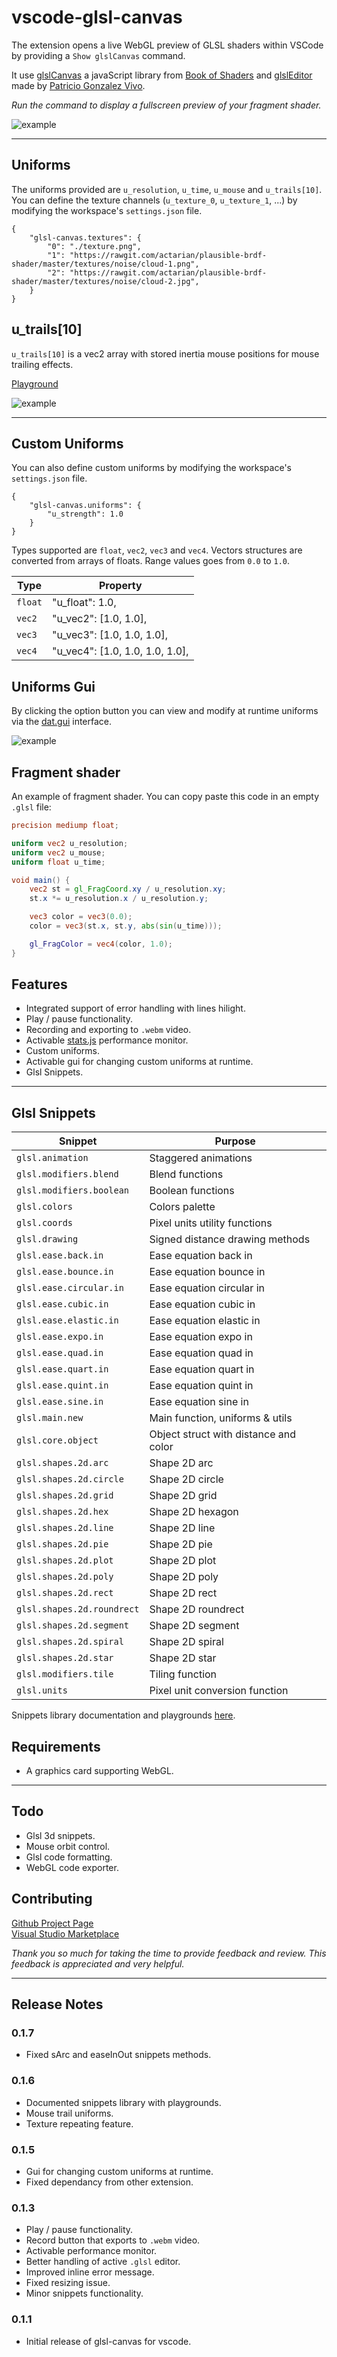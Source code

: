 # vscode-glsl-canvas

The extension opens a live WebGL preview of GLSL shaders within VSCode by providing a ```Show glslCanvas``` command.

It use [glslCanvas](https://github.com/patriciogonzalezvivo/glslCanvas) a javaScript library from [Book of Shaders](http://thebookofshaders.com) and [glslEditor](http://editor.thebookofshaders.com) made by [Patricio Gonzalez Vivo](http://patriciogonzalezvivo.com).

*Run the command to display a fullscreen preview of your fragment shader.*

![example](https://rawgit.com/actarian/vscode-glsl-canvas/master/src/preview-half.gif)

-----------

## Uniforms

The uniforms provided are ```u_resolution```, ```u_time```, ```u_mouse``` and ```u_trails[10]```. You can define the texture channels (```u_texture_0```, ```u_texture_1```, ...) by modifying the workspace's ```settings.json``` file. 
```
{
    "glsl-canvas.textures": {
        "0": "./texture.png",
        "1": "https://rawgit.com/actarian/plausible-brdf-shader/master/textures/noise/cloud-1.png",
        "2": "https://rawgit.com/actarian/plausible-brdf-shader/master/textures/noise/cloud-2.jpg",        
    }
}
```

## u_trails[10]

```u_trails[10]``` is a vec2 array with stored inertia mouse positions for mouse trailing effects.

[Playground](https://actarian.github.io/vscode-glsl-canvas/?glsl=trails)

![example](https://rawgit.com/actarian/vscode-glsl-canvas/master/src/previews/trail.gif)

-----------

## Custom Uniforms

You can also define custom uniforms by modifying the workspace's ```settings.json``` file. 

```
{
    "glsl-canvas.uniforms": {
        "u_strength": 1.0
    }
}
```

Types supported are ```float```,  ```vec2```,  ```vec3``` and ```vec4```. Vectors structures are converted from arrays of floats. Range values goes from ```0.0``` to ```1.0```.

| Type                    | Property                         |
|-------------------------|----------------------------------|
| `float`                 | "u_float":  1.0,                 |
| `vec2`                  | "u_vec2":  [1.0, 1.0],           |
| `vec3`                  | "u_vec3":  [1.0, 1.0, 1.0],      |
| `vec4`                  | "u_vec4":  [1.0, 1.0, 1.0, 1.0], |

## Uniforms Gui

By clicking the option button you can view and modify at runtime uniforms via the [dat.gui](https://github.com/dataarts/dat.gui) interface.

![example](https://rawgit.com/actarian/vscode-glsl-canvas/master/src/preview-gui.gif)

## Fragment shader

An example of fragment shader. You can copy paste this code in an empty `.glsl` file:

```glsl
precision mediump float;

uniform vec2 u_resolution;
uniform vec2 u_mouse;
uniform float u_time;

void main() {
    vec2 st = gl_FragCoord.xy / u_resolution.xy;
    st.x *= u_resolution.x / u_resolution.y;

    vec3 color = vec3(0.0);
    color = vec3(st.x, st.y, abs(sin(u_time)));

    gl_FragColor = vec4(color, 1.0);
}
```

## Features

* Integrated support of error handling with lines hilight.
* Play / pause functionality.
* Recording and exporting to ```.webm``` video.
* Activable [stats.js](https://github.com/mrdoob/stats.js/) performance monitor.
* Custom uniforms.
* Activable gui for changing custom uniforms at runtime.
* Glsl Snippets.

-----------

## Glsl Snippets

| Snippet                      | Purpose                               |
|------------------------------|---------------------------------------|
| `glsl.animation`             | Staggered animations                  |
| `glsl.modifiers.blend`       | Blend functions                       |
| `glsl.modifiers.boolean`     | Boolean functions                     |
| `glsl.colors`                | Colors palette                        |
| `glsl.coords`                | Pixel units utility functions         |
| `glsl.drawing`               | Signed distance drawing methods       |
| `glsl.ease.back.in`          | Ease equation back in                 |
| `glsl.ease.bounce.in`        | Ease equation bounce in               |
| `glsl.ease.circular.in`      | Ease equation circular in             |
| `glsl.ease.cubic.in`         | Ease equation cubic in                |
| `glsl.ease.elastic.in`       | Ease equation elastic in              |
| `glsl.ease.expo.in`          | Ease equation expo in                 |
| `glsl.ease.quad.in`          | Ease equation quad in                 |
| `glsl.ease.quart.in`         | Ease equation quart in                |
| `glsl.ease.quint.in`         | Ease equation quint in                |
| `glsl.ease.sine.in`          | Ease equation sine in                 |
| `glsl.main.new`              | Main function, uniforms & utils       |
| `glsl.core.object`           | Object struct with distance and color |
| `glsl.shapes.2d.arc`         | Shape 2D arc                          |
| `glsl.shapes.2d.circle`      | Shape 2D circle                       |
| `glsl.shapes.2d.grid`        | Shape 2D grid                         |
| `glsl.shapes.2d.hex`         | Shape 2D hexagon                      |
| `glsl.shapes.2d.line`        | Shape 2D line                         |
| `glsl.shapes.2d.pie`         | Shape 2D pie                          |
| `glsl.shapes.2d.plot`        | Shape 2D plot                         |
| `glsl.shapes.2d.poly`        | Shape 2D poly                         |
| `glsl.shapes.2d.rect`        | Shape 2D rect                         |
| `glsl.shapes.2d.roundrect`   | Shape 2D roundrect                    |
| `glsl.shapes.2d.segment`     | Shape 2D segment                      |
| `glsl.shapes.2d.spiral`      | Shape 2D spiral                       |
| `glsl.shapes.2d.star`        | Shape 2D star                         |
| `glsl.modifiers.tile`        | Tiling function                       |
| `glsl.units`                 | Pixel unit conversion function        |

Snippets library documentation and playgrounds [here](https://github.com/actarian/vscode-glsl-canvas/blob/master/src/snippets/snippets.md).

## Requirements

* A graphics card supporting WebGL.

-----------

## Todo

* Glsl 3d snippets.
* Mouse orbit control.
* Glsl code formatting.
* WebGL code exporter.

## Contributing

[Github Project Page](https://github.com/actarian/vscode-glsl-canvas)  
[Visual Studio Marketplace](https://marketplace.visualstudio.com/items?itemName=circledev.glsl-canvas)

*Thank you so much for taking the time to provide feedback and review. This feedback is appreciated and very helpful.*

-----------

## Release Notes

### 0.1.7

* Fixed sArc and easeInOut snippets methods.

### 0.1.6

* Documented snippets library with playgrounds.
* Mouse trail uniforms.
* Texture repeating feature.

### 0.1.5

* Gui for changing custom uniforms at runtime.
* Fixed dependancy from other extension.

### 0.1.3

* Play / pause functionality.
* Record button that exports to ```.webm``` video.
* Activable performance monitor.
* Better handling of active ```.glsl``` editor.
* Improved inline error message.
* Fixed resizing issue.
* Minor snippets functionality.

### 0.1.1

* Initial release of glsl-canvas for vscode.
